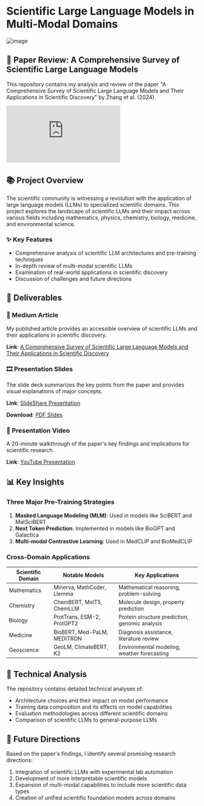 # Scientific Large Language Models in Multi-Modal Domains

<img width="820" alt="image" src="https://github.com/user-attachments/assets/a0d67687-f366-4723-b928-c0917d88e9f4" />

## 📑 Paper Review: A Comprehensive Survey of Scientific Large Language Models

This repository contains my analysis and review of the paper "A Comprehensive Survey of Scientific Large Language Models and Their Applications in Scientific Discovery" by Zhang et al. (2024).

![Paper Overview](https://github.com/syedanida/Scientific-LLMs-Survey/blob/main/Article-A%20Comprehensive%20Survey%20of%20Scientific%20Large%20Language%20Models%20and%20%20Their%20Applications%20in%20Scientific%20Discovery.pdf)

## 📚 Project Overview

The scientific community is witnessing a revolution with the application of large language models (LLMs) to specialized scientific domains. This project explores the landscape of scientific LLMs and their impact across various fields including mathematics, physics, chemistry, biology, medicine, and environmental science.

### ✨ Key Features

- Comprehensive analysis of scientific LLM architectures and pre-training techniques
- In-depth review of multi-modal scientific LLMs
- Examination of real-world applications in scientific discovery
- Discussion of challenges and future directions

## 🚀 Deliverables

### 📝 Medium Article
My published article provides an accessible overview of scientific LLMs and their applications in scientific discovery.

**Link**: [A Comprehensive Survey of Scientific Large Language Models and Their Applications in Scientific Discovery](https://medium.com/@syedanidakhader/a-comprehensive-survey-of-scientific-large-language-models-and-their-applications-in-scientific-cdbf5c8b10dd)

### 🎞️ Presentation Slides
The slide deck summarizes the key points from the paper and provides visual explanations of major concepts.

**Link**: [SlideShare Presentation](https://www.slideshare.net/yourname/scientific-llms-presentation)

**Download**: [PDF Slides](./slides/Scientific_LLMs_Presentation.pdf)

### 🎥 Presentation Video
A 20-minute walkthrough of the paper's key findings and implications for scientific research.

**Link**: [YouTube Presentation](https://youtube.com/watch?v=xxxxx)

## 📊 Key Insights

### Three Major Pre-Training Strategies

1. **Masked Language Modeling (MLM)**: Used in models like SciBERT and MatSciBERT
2. **Next Token Prediction**: Implemented in models like BioGPT and Galactica
3. **Multi-modal Contrastive Learning**: Used in MedCLIP and BioMedCLIP

### Cross-Domain Applications

| Scientific Domain | Notable Models | Key Applications |
|-------------------|----------------|-----------------|
| Mathematics | Minerva, MathCoder, Llemma | Mathematical reasoning, problem-solving |
| Chemistry | ChemBERT, MolT5, ChemLLM | Molecule design, property prediction |
| Biology | ProtTrans, ESM-2, ProtGPT2 | Protein structure prediction, genomic analysis |
| Medicine | BioBERT, Med-PaLM, MEDITRON | Diagnosis assistance, literature review |
| Geoscience | GeoLM, ClimateBERT, K2 | Environmental modeling, weather forecasting |

## 🔬 Technical Analysis

The repository contains detailed technical analyses of:

- Architecture choices and their impact on model performance
- Training data composition and its effects on model capabilities
- Evaluation methodologies across different scientific domains
- Comparison of scientific LLMs to general-purpose LLMs

## 🔮 Future Directions

Based on the paper's findings, I identify several promising research directions:

1. Integration of scientific LLMs with experimental lab automation
2. Development of more interpretable scientific models
3. Expansion of multi-modal capabilities to include more scientific data types
4. Creation of unified scientific foundation models across domains
